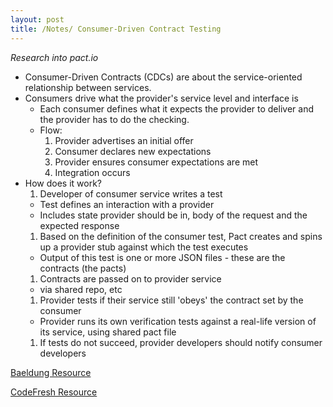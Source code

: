 ```yaml
---
layout: post
title: /Notes/ Consumer-Driven Contract Testing
---
```


_Research into pact.io_

- Consumer-Driven Contracts (CDCs) are about the service-oriented relationship between services.
- Consumers drive what the provider's service level and interface is
  - Each consumer defines what it expects the provider to deliver and the provider has to do the checking.
  - Flow:
    1. Provider advertises an initial offer
    1. Consumer declares new expectations
    1. Provider ensures consumer expectations are met
    1. Integration occurs
- How does it work?
  1. Developer of consumer service writes a test
    - Test defines an interaction with a provider
    - Includes state provider should be in, body of the request and the expected response
  1. Based on the definition of the consumer test, Pact creates and spins up a provider stub against which the test executes
    - Output of this test is one or more JSON files - these are the contracts (the pacts)
  1. Contracts are passed on to provider service
    - via shared repo, etc
  1. Provider tests if their service still 'obeys' the contract set by the consumer
    - Provider runs its own verification tests against a real-life version of its service, using shared pact file
  1. If tests do not succeed, provider developers should notify consumer developers


[Baeldung Resource](https://www.baeldung.com/pact-junit-consumer-driven-contracts)

[CodeFresh Resource](https://codefresh.io/docker-tutorial/how-to-test-microservice-integration-with-pact/)